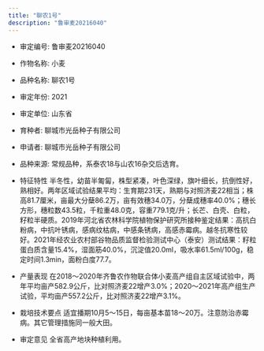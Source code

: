 ```yaml
---
title: "聊农1号"
description: "鲁审麦20216040"
---
```

* 审定编号:  鲁审麦20216040

*  作物名称:  小麦

*  品种名称:  聊农1号

*  审定年份:  2021

*  审定单位:  山东省

* 育种者:  聊城市光岳种子有限公司

*  申请者:  聊城市光岳种子有限公司

*  品种来源:  常规品种，系泰农18与山农16杂交后选育。

*  特征特性
半冬性，幼苗半匍匐，株型紧凑，叶色深绿，旗叶细长，抗倒性好，熟相好。两年区域试验结果平均：生育期231天，熟期与对照济麦22相当；株高81.7厘米，亩最大分蘖86.2万，亩有效穗34.0万，分蘖成穗率40.0%；穗长方形，穗粒数43.5粒，千粒重48.0克，容重779.1克/升；长芒、白壳、白粒，籽粒半硬质。2019年河北省农林科学院植物保护研究所接种鉴定结果：高抗白粉病，中抗叶锈病，感病纹枯病，中感条锈病，高感赤霉病。越冬抗寒性较好。2021年经农业农村部谷物品质监督检验测试中心（泰安）测试结果：籽粒蛋白质含量15.4%，湿面筋40.0%，沉淀值20.0ml，吸水率61.5ml/100g，稳定时间1.3min，面粉白度77.7。

*  产量表现
在2018～2020年齐鲁农作物联合体小麦高产组自主区域试验中，两年平均亩产582.9公斤，比对照济麦22增产3.0%；2020～2021年高产组生产试验，平均亩产557.2公斤，比对照济麦22增产3.1%。

*  栽培技术要点
适宜播期10月5～15日，每亩基本苗18～20万。注意防治赤霉病。其它管理措施同一般大田。

*  审定意见
全省高产地块种植利用。
